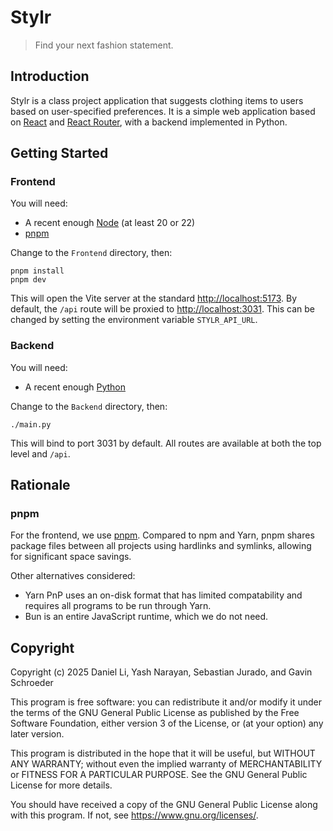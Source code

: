# Stylr

> Find your next fashion statement.

## Introduction

Stylr is a class project application that suggests clothing items to users
based on user-specified preferences. It is a simple web application based on
[React](https://react.dev) and
[React Router](https://reactrouter.com),
with a backend implemented in Python.

## Getting Started

### Frontend

You will need:

- A recent enough [Node](https://nodejs.org) (at least 20 or 22)
- [pnpm](https://pnpm.io)

Change to the `Frontend` directory, then:

```
pnpm install
pnpm dev
```

This will open the Vite server at the standard <http://localhost:5173>.
By default, the `/api` route will be proxied to <http://localhost:3031>.
This can be changed by setting the environment variable `STYLR_API_URL`.

### Backend

You will need:

- A recent enough [Python](https://www.python.org)

Change to the `Backend` directory, then:

```
./main.py
```

This will bind to port 3031 by default.
All routes are available at both the top level and `/api`.

## Rationale

### pnpm

For the frontend, we use [pnpm](https://pnpm.io). Compared to npm and Yarn,
pnpm shares package files between all projects using hardlinks and symlinks,
allowing for significant space savings.

Other alternatives considered:

- Yarn PnP uses an on-disk format that has limited compatability and requires
  all programs to be run through Yarn.
- Bun is an entire JavaScript runtime, which we do not need.

## Copyright

Copyright (c) 2025 Daniel Li, Yash Narayan, Sebastian Jurado, and Gavin Schroeder

This program is free software: you can redistribute it and/or modify it under
the terms of the GNU General Public License as published by the Free Software
Foundation, either version 3 of the License, or (at your option) any later
version.

This program is distributed in the hope that it will be useful, but WITHOUT ANY
WARRANTY; without even the implied warranty of MERCHANTABILITY or FITNESS FOR A
PARTICULAR PURPOSE. See the GNU General Public License for more details.

You should have received a copy of the GNU General Public License along with
this program. If not, see <https://www.gnu.org/licenses/>.
